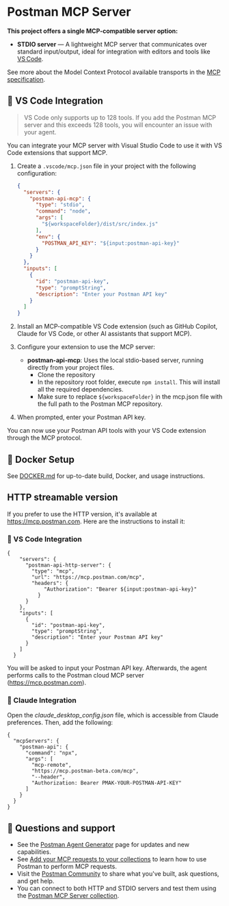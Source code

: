 # Postman MCP Server

**This project offers a single MCP-compatible server option:**

- **STDIO server** — A lightweight MCP server that communicates over standard input/output, ideal for integration with editors and tools like [VS Code](https://code.visualstudio.com/).

See more about the Model Context Protocol available transports in the [MCP specification](https://modelcontextprotocol.io/docs/concepts/transports).

## 🧰 VS Code Integration

> VS Code only supports up to 128 tools. If you add the Postman MCP server and this exceeds 128 tools, you will encounter an issue with your agent.

You can integrate your MCP server with Visual Studio Code to use it with VS Code extensions that support MCP.

1. Create a `.vscode/mcp.json` file in your project with the following configuration:

    ```json
    {
      "servers": {
        "postman-api-mcp": {
          "type": "stdio",
          "command": "node",
          "args": [
            "${workspaceFolder}/dist/src/index.js"
          ],
          "env": {
            "POSTMAN_API_KEY": "${input:postman-api-key}"
          }
        }
      },
      "inputs": [
        {
          "id": "postman-api-key",
          "type": "promptString",
          "description": "Enter your Postman API key"
        }
      ]
    }
    ```

2. Install an MCP-compatible VS Code extension (such as GitHub Copilot, Claude for VS Code, or other AI assistants that support MCP).

3. Configure your extension to use the MCP server:

   - **postman-api-mcp**: Uses the local stdio-based server, running directly from your project files.
     - Clone the repository
     - In the repository root folder, execute `npm install`. This will install all the required dependencies.
     - Make sure to replace `${workspaceFolder}` in the mcp.json file with the full path to the Postman MCP repository.

4. When prompted, enter your Postman API key.

You can now use your Postman API tools with your VS Code extension through the MCP protocol.

## 🐳 Docker Setup

See [DOCKER.md](./DOCKER.md) for up-to-date build, Docker, and usage instructions.


## HTTP streamable version

If you prefer to use the HTTP version, it's available at https://mcp.postman.com. Here are the instructions to install it:

### 🧰 VS Code Integration

```
{
    "servers": {
      "postman-api-http-server": {
        "type": "mcp",
        "url": "https://mcp.postman.com/mcp",
        "headers": {
            "Authorization": "Bearer ${input:postman-api-key}"
          }
      }
    },
    "inputs": [
      {
        "id": "postman-api-key",
        "type": "promptString",
        "description": "Enter your Postman API key"
      }
    ]
  }
```

You will be asked to input your Postman API key. Afterwards, the agent performs calls to the Postman cloud MCP server (https://mcp.postman.com).

### 🧰 Claude Integration

Open the *claude_desktop_config.json* file, which is accessible from Claude preferences. Then, add the following:

```
{
  "mcpServers": {
    "postman-api": {
      "command": "npx",
      "args": [
        "mcp-remote",
        "https://mcp.postman-beta.com/mcp",
        "--header",
        "Authorization: Bearer PMAK-YOUR-POSTMAN-API-KEY"
      ]
    }
  }
}
```

## 💬 Questions and support

- See the [Postman Agent Generator](https://postman.com/explore/agent-generator) page for updates and new capabilities.
- See [Add your MCP requests to your collections](https://learning.postman.com/docs/postman-ai-agent-builder/mcp-requests/overview/) to learn how to use Postman to perform MCP requests.
- Visit the [Postman Community](https://community.postman.com/) to share what you've built, ask questions, and get help.
- You can connect to both HTTP and STDIO servers and test them using the [Postman MCP Server collection](https://www.postman.com/postman/postman-public-workspace/collection/681dc649440b35935978b8b7).
